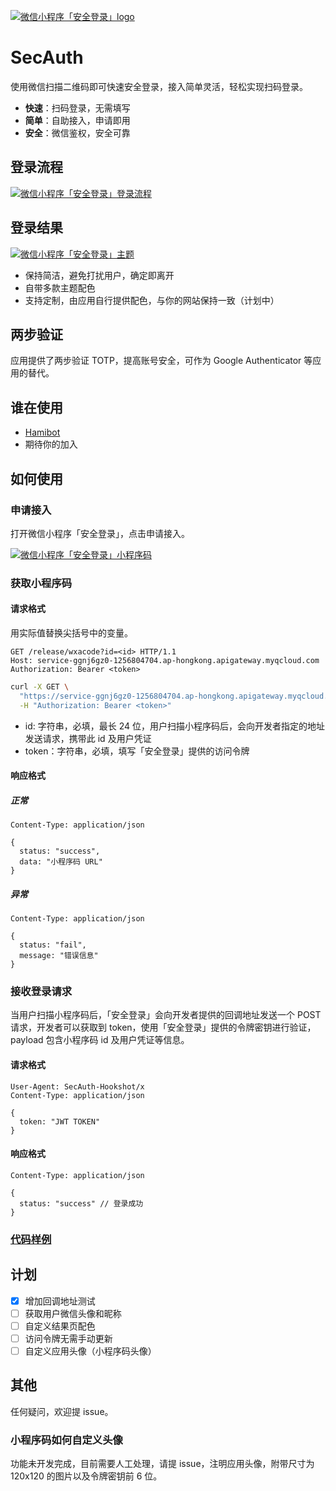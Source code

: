 [![微信小程序「安全登录」logo](https://cdn.jsdelivr.net/gh/secauth/docs@master/assets/secauth-logo.png)](https://github.com/secauth/docs)

# SecAuth

使用微信扫描二维码即可快速安全登录，接入简单灵活，轻松实现扫码登录。

- **快速**：扫码登录，无需填写
- **简单**：自助接入，申请即用
- **安全**：微信鉴权，安全可靠

## 登录流程

[![微信小程序「安全登录」登录流程](https://cdn.jsdelivr.net/gh/secauth/docs@master/assets/secauth-flow.png)](https://github.com/secauth/docs)

## 登录结果

[![微信小程序「安全登录」主题](https://cdn.jsdelivr.net/gh/secauth/docs@master/assets/secauth-theme.jpg)](https://github.com/secauth/docs)

- 保持简洁，避免打扰用户，确定即离开
- 自带多款主题配色
- 支持定制，由应用自行提供配色，与你的网站保持一致（计划中）

## 两步验证

应用提供了两步验证 TOTP，提高账号安全，可作为 Google Authenticator 等应用的替代。

## 谁在使用

- [Hamibot](https://hamibot.com/)
- 期待你的加入

## 如何使用

### 申请接入

打开微信小程序「安全登录」，点击申请接入。

[![微信小程序「安全登录」小程序码](https://cdn.jsdelivr.net/gh/secauth/docs@master/assets/secauth-wxacode.png)](https://github.com/secauth/docs)

### 获取小程序码

#### 请求格式

用实际值替换尖括号中的变量。

```http
GET /release/wxacode?id=<id> HTTP/1.1
Host: service-ggnj6gz0-1256804704.ap-hongkong.apigateway.myqcloud.com
Authorization: Bearer <token>
```

```sh
curl -X GET \
  "https://service-ggnj6gz0-1256804704.ap-hongkong.apigateway.myqcloud.com/release/wxacode?id=<id>" \
  -H "Authorization: Bearer <token>"
```

- id: 字符串，必填，最长 24 位，用户扫描小程序码后，会向开发者指定的地址发送请求，携带此 id 及用户凭证
- token：字符串，必填，填写「安全登录」提供的访问令牌

#### 响应格式

##### 正常
```
Content-Type: application/json

{
  status: "success",
  data: "小程序码 URL"
}
```
##### 异常
```
Content-Type: application/json

{
  status: "fail",
  message: "错误信息"
}
```

### 接收登录请求

当用户扫描小程序码后，「安全登录」会向开发者提供的回调地址发送一个 POST 请求，开发者可以获取到 token，使用「安全登录」提供的令牌密钥进行验证，payload 包含小程序码 id 及用户凭证等信息。

#### 请求格式
```
User-Agent: SecAuth-Hookshot/x
Content-Type: application/json

{
  token: "JWT TOKEN"
}
```
#### 响应格式

```
Content-Type: application/json

{
  status: "success" // 登录成功
}
```

### [代码样例](/samples)

## 计划

- [x] 增加回调地址测试
- [ ] 获取用户微信头像和昵称
- [ ] 自定义结果页配色
- [ ] 访问令牌无需手动更新
- [ ] 自定义应用头像（小程序码头像）

## 其他

任何疑问，欢迎提 issue。

### 小程序码如何自定义头像

功能未开发完成，目前需要人工处理，请提 issue，注明应用头像，附带尺寸为 120x120 的图片以及令牌密钥前 6 位。
